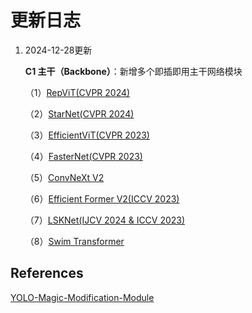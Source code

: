 # 更新日志


1. 2024-12-28更新

     **C1 主干（Backbone）**：新增多个即插即用主干网络模块

    （1）[RepViT(CVPR 2024)](https://arxiv.org/pdf/2307.09283v8)

    （2）[StarNet(CVPR 2024)](https://arxiv.org/pdf/2403.19967)

    （3）[EfficientViT(CVPR 2023)](https://arxiv.org/pdf/2305.07027)

    （4）[FasterNet(CVPR 2023)](https://arxiv.org/pdf/2303.03667v3)

    （5）[ConvNeXt V2](https://arxiv.org/pdf/2301.00808)

    （6）[Efficient Former V2(ICCV 2023)](https://arxiv.org/pdf/2203.03952)

    （7）[LSKNet(IJCV 2024 & ICCV 2023)](https://arxiv.org/pdf/2403.11735)

    （8）[Swim Transformer](https://arxiv.org/pdf/2103.14030)


## References

[YOLO-Magic-Modification-Module](YOLO-Magic-Modification-Module)